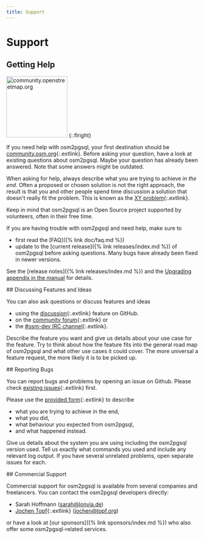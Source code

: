 ```yaml
---
title: Support
---
```


# Support

<section markdown="1">

## Getting Help

<a href="https://community.openstreetmap.org/tag/osm2pgsql"><img src="{% link img/osm-help.png %}" width="160" alt="community.openstreetmap.org"/></a>
{:.flright}

If you need help with osm2pgsql, your first destination should be
[community.osm.org](https://community.openstreetmap.org/tag/osm2pgsql){:.extlink}.
Before asking your question, have a look at existing questions about osm2pgsql.
Maybe your question has already been answered. Note that some answers might be
outdated.

When asking for help, always describe what you are trying to achieve *in the
end*. Often a proposed or chosen solution is not the right approach, the
result is that you and other people spend time discussion a solution that
doesn't really fit the problem. This is known as the
[XY problem](https://xyproblem.info/){:.extlink}.

<div class="note" markdown="1">
Keep in mind that osm2pgsql is an Open Source project supported by volunteers,
often in their free time.

If you are having trouble with osm2pgsql and need help, make sure to

* first read the [FAQ]({% link doc/faq.md %})
* update to the [current release]({% link releases/index.md %}) of osm2pgsql
  before asking questions. Many bugs have already been fixed in newer versions.

See the [release notes]({% link releases/index.md %}) and the [Upgrading
appendix in the manual](/doc/manual.html#upgrading) for details.
</div>

</section>

<section markdown="1">
## Discussing Features and Ideas

You can also ask questions or discuss features and ideas

* using the
  [discussion](https://github.com/osm2pgsql-dev/osm2pgsql/discussions){:.extlink}
  feature on GitHub.
* on the [community forum](https://community.openstreetmap.org/tag/osm2pgsql){:.extlink} or
* the [#osm-dev IRC channel](https://wiki.openstreetmap.org/wiki/IRC){:.extlink}.

Describe the feature you want and give us details about your use case for the
feature. Try to think about how the feature fits into the general road map
of osm2pgsql and what other use cases it could cover. The more universal a
feature request, the more likely it is to be picked up.

</section>

<section markdown="1">
## Reporting Bugs

You can report bugs and problems by opening an issue on Github. Please check
[existing issues](https://github.com/osm2pgsql-dev/osm2pgsql/issues){:.extlink}
first.

Please use the [provided form](https://github.com/osm2pgsql-dev/osm2pgsql/issues/new?template=bug-report.md){:.extlink} to describe
* what you are trying to achieve in the end,
* what you did,
* what behaviour you expected from osm2pgsql,
* and what happened instead.

Give us details about the system you are using including the osm2pgsql version
used. Tell us exactly what commands you used and include any relevant log
output. If you have several unrelated problems, open separate issues for each.
</section>

<section markdown="1">
## Commercial Support

Commercial support for osm2pgsql is available from several companies and
freelancers. You can contact the osm2pgsql developers directly:

* Sarah Hoffmann (<a href="mailto:sarah@lonvia.de">sarah@lonvia.de</a>)
* [Jochen Topf](https://www.jochentopf.com/){:.extlink} (<a href="mailto:jochen@topf.org">jochen@topf.org</a>)

or have a look at [our sponsors]({% link sponsors/index.md %}) who also offer
some osm2pgsql-related services.

</section>

